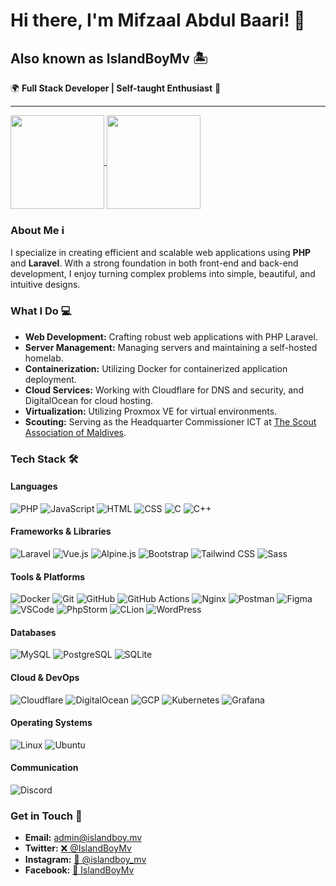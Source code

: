 # Hi there, I'm Mifzaal Abdul Baari! 👋

## Also known as IslandBoyMv 🏝️

🌍 **Full Stack Developer | Self-taught Enthusiast** 🚀

---
<div align="left">
<a href="https://github.com/islandboymv/github-readme-stats">
  <img height=150 align="center" src="https://stats-git.islandboy.xyz/api/?username=islandboymv&private_count=true&theme=blueberry&hide_border=true&layout=compact&show_icons=true&rank_icon=github&include_all_commits=true" />
</a>
<a href="https://github.com/islandboymv/github-readme-stats">
  <img height=150 align="center" src="https://stats-git.islandboy.xyz/api/top-langs/?username=islandboymv&private_count=true&theme=blueberry&hide_border=true&layout=compact" />
</a>
</div>

### About Me ℹ️
I specialize in creating efficient and scalable web applications using **PHP** and **Laravel**. With a strong foundation in both front-end and back-end development, I enjoy turning complex problems into simple, beautiful, and intuitive designs.

### What I Do 💻
- **Web Development:** Crafting robust web applications with PHP Laravel.
- **Server Management:** Managing servers and maintaining a self-hosted homelab.
- **Containerization:** Utilizing Docker for containerized application deployment.
- **Cloud Services:** Working with Cloudflare for DNS and security, and DigitalOcean for cloud hosting.
- **Virtualization:** Utilizing Proxmox VE for virtual environments.
- **Scouting:** Serving as the Headquarter Commissioner ICT at [The Scout Association of Maldives](https://scout.mv).

### Tech Stack 🛠️

#### Languages
![PHP](https://go-skill-icons.vercel.app/api/icons?i=php&theme=dark)
![JavaScript](https://go-skill-icons.vercel.app/api/icons?i=js&theme=dark)
![HTML](https://go-skill-icons.vercel.app/api/icons?i=html&theme=dark)
![CSS](https://go-skill-icons.vercel.app/api/icons?i=css&theme=dark)
![C](https://go-skill-icons.vercel.app/api/icons?i=c&theme=dark)
![C++](https://go-skill-icons.vercel.app/api/icons?i=cpp&theme=dark)

#### Frameworks & Libraries
![Laravel](https://go-skill-icons.vercel.app/api/icons?i=laravel&theme=dark)
![Vue.js](https://go-skill-icons.vercel.app/api/icons?i=vue&theme=dark)
![Alpine.js](https://go-skill-icons.vercel.app/api/icons?i=alpinejs&theme=dark)
![Bootstrap](https://go-skill-icons.vercel.app/api/icons?i=bootstrap&theme=dark)
![Tailwind CSS](https://go-skill-icons.vercel.app/api/icons?i=tailwind&theme=dark)
![Sass](https://go-skill-icons.vercel.app/api/icons?i=sass&theme=dark)

#### Tools & Platforms
![Docker](https://go-skill-icons.vercel.app/api/icons?i=docker&theme=dark)
![Git](https://go-skill-icons.vercel.app/api/icons?i=git&theme=dark)
![GitHub](https://go-skill-icons.vercel.app/api/icons?i=github&theme=dark)
![GitHub Actions](https://go-skill-icons.vercel.app/api/icons?i=githubactions&theme=dark)
![Nginx](https://go-skill-icons.vercel.app/api/icons?i=nginx&theme=dark)
![Postman](https://go-skill-icons.vercel.app/api/icons?i=postman&theme=dark)
![Figma](https://go-skill-icons.vercel.app/api//icons?i=figma&theme=dark)
![VSCode](https://go-skill-icons.vercel.app/api/icons?i=vscode&theme=dark)
![PhpStorm](https://go-skill-icons.vercel.app/api/icons?i=phpstorm&theme=dark)
![CLion](https://go-skill-icons.vercel.app/api/icons?i=clion&theme=dark)
![WordPress](https://go-skill-icons.vercel.app/api/icons?i=wordpress&theme=dark)

#### Databases
![MySQL](https://go-skill-icons.vercel.app/api/icons?i=mysql&theme=dark)
![PostgreSQL](https://go-skill-icons.vercel.app/api/icons?i=postgres&theme=dark)
![SQLite](https://go-skill-icons.vercel.app/api/icons?i=sqlite&theme=dark)

#### Cloud & DevOps
![Cloudflare](https://go-skill-icons.vercel.app/api/icons?i=cloudflare&theme=dark)
![DigitalOcean](https://go-skill-icons.vercel.app/api/icons?i=digitalocean&theme=dark)
![GCP](https://go-skill-icons.vercel.app/api/icons?i=gcp&theme=dark)
![Kubernetes](https://go-skill-icons.vercel.app/api/icons?i=kubernetes&theme=dark)
![Grafana](https://go-skill-icons.vercel.app/api/icons?i=grafana&theme=dark)

#### Operating Systems
![Linux](https://go-skill-icons.vercel.app/api/icons?i=linux&theme=dark)
![Ubuntu](https://go-skill-icons.vercel.app/api/icons?i=ubuntu&theme=dark)

#### Communication
![Discord](https://go-skill-icons.vercel.app/api/icons?i=discord&theme=dark)

### Get in Touch 📲
- **Email:** [admin@islandboy.mv](mailto:admin@islandboy.mv)
- **Twitter:** [❌ @IslandBoyMv](https://twitter.com/IslandBoyMv)
- **Instagram:** [📸 @islandboy_mv](https://instagram.com/islandboy_mv)
- **Facebook:** [📘 IslandBoyMv](https://facebook.com/islandboymv)
